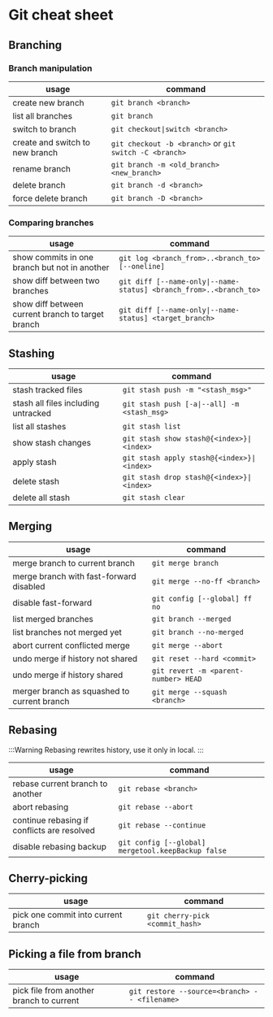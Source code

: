 # Git cheat sheet

## Branching

### Branch manipulation

|usage|command|
|---|---|
|create new branch|`git branch <branch>`|
|list all branches|`git branch`|
|switch to branch|`git checkout\|switch <branch>`|
|create and switch to new branch|`git checkout -b <branch>` or `git switch -C <branch>`|
|rename branch|`git branch -m <old_branch> <new_branch>`|
|delete branch|`git branch -d <branch>`|
|force delete branch|`git branch -D <branch>`|

### Comparing branches

|usage|command|
|---|---|
|show commits in one branch but not in another|`git log <branch_from>..<branch_to> [--oneline]`|
|show diff between two branches|`git diff [--name-only\|--name-status] <branch_from>..<branch_to>`|
|show diff between current branch to target branch|`git diff [--name-only\|--name-status] <target_branch>`|

## Stashing

|usage|command|
|---|---|
|stash tracked files|`git stash push -m "<stash_msg>"`|
|stash all files including untracked|`git stash push [-a\|--all] -m <stash_msg>`|
|list all stashes|`git stash list`|
|show stash changes|`git stash show stash@{<index>}\|<index>`|
|apply stash|`git stash apply stash@{<index>}\|<index>`|
|delete stash|`git stash drop stash@{<index>}\|<index>`|
|delete all stash|`git stash clear`|

## Merging

|usage|command|
|---|---|
|merge branch to current branch|`git merge branch`|
|merge branch with fast-forward disabled|`git merge --no-ff <branch>`|
|disable fast-forward|`git config [--global] ff no`|
|list merged branches|`git branch --merged`|
|list branches not merged yet|`git branch --no-merged`|
|abort current conflicted merge|`git merge --abort`|
|undo merge if history not shared|`git reset --hard <commit>`|
|undo merge if history shared|`git revert -m <parent-number> HEAD`|
|merger branch as squashed to current branch|`git merge --squash <branch>`|

## Rebasing

:::Warning
Rebasing rewrites history, use it only in local.
:::

|usage|command|
|---|---|
|rebase current branch to another|`git rebase <branch>`|
|abort rebasing|`git rebase --abort`|
|continue rebasing if conflicts are resolved|`git rebase --continue`|
|disable rebasing backup|`git config [--global] mergetool.keepBackup false`|

## Cherry-picking

|usage|command|
|---|---|
|pick one commit into current branch|`git cherry-pick <commit_hash>`|

## Picking a file from branch

|usage|command|
|---|---|
|pick file from another branch to current|`git restore --source=<branch> -- <filename>`|
